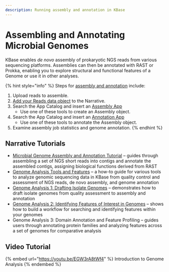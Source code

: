```yaml
---
description: Running assembly and annotation in KBase
---
```


# Assembling and Annotating Microbial Genomes

KBase enables _de novo_ assembly of prokaryotic NGS reads from various sequencing platforms. Assemblies can then be annotated with RAST or Prokka, enabling you to explore structural and functional features of a Genome or use it in other analyses.&#x20;

{% hint style="info" %}
Steps for [assembly and annotation](../../apps/analysis/assembly-and-annotation.md) include:

1. Upload reads to assemble.
2. [Add your Reads data object](../../data/upload-download-guide/reads.md) to the Narrative.
3. Search the App Catalog and insert an [Assembly App](https://kbase.us/applist/#Genome%20Assembly)&#x20;
   * Use one of these tools to create an Assembly object.
4. Search the App Catalog and insert an [Annotation App](https://kbase.us/applist/#Genome%20Annotation)
   * Use one of these tools to annotate the Assembly object.
5. Examine assembly job statistics and genome annotation.
{% endhint %}

## Narrative Tutorials

* [Microbial Genome Assembly and Annotation Tutorial](https://narrative.kbase.us/narrative/ws.18188.obj.6) – guides through assembling a set of NGS short reads into contigs and annotate the assembled contigs, assigning biological functions derived from RAST&#x20;
* [Genome Analysis Tools and Features](https://narrative.kbase.us/narrative/48493) – a how-to guide for various tools to analyze genomic sequencing data in KBase from quality control and assessment of NGS reads, de novo assembly, and genome annotation
* [Genome Analysis 1: Drafting Isolate Genomes](https://narrative.kbase.us/narrative/83666) – demonstrates how to draft isolate genomes from quality assessment to assembly and annotation
* [Genome Analysis 2: Identifying Features of Interest in Genomes](https://narrative.kbase.us/narrative/83681) – shows how to build a workflow for searching and identifying features within your genomes
* Genome Analysis 3: Domain Annotation and Feature Profiling – guides users through annotating protein families and analyzing features across a set of genomes for comparative analysis

## Video Tutorial

{% embed url="https://youtu.be/EGW3rA8tWf4" %}
Introduction to Genome Analysis
{% endembed %}
